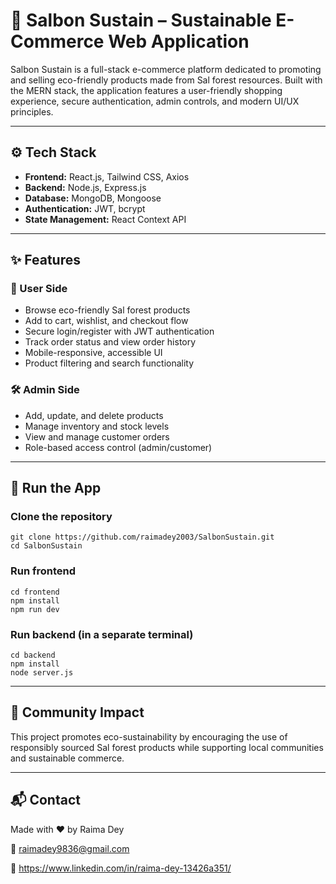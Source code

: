 # 🌿 Salbon Sustain – Sustainable E-Commerce Web Application

Salbon Sustain is a full-stack e-commerce platform dedicated to promoting and selling eco-friendly products made from Sal forest resources. Built with the MERN stack, the application features a user-friendly shopping experience, secure authentication, admin controls, and modern UI/UX principles.


---

## ⚙️ Tech Stack

- **Frontend:** React.js, Tailwind CSS, Axios
- **Backend:** Node.js, Express.js
- **Database:** MongoDB, Mongoose
- **Authentication:** JWT, bcrypt
- **State Management:** React Context API

---

## ✨ Features

### 👥 User Side
- Browse eco-friendly Sal forest products
- Add to cart, wishlist, and checkout flow
- Secure login/register with JWT authentication
- Track order status and view order history
- Mobile-responsive, accessible UI
- Product filtering and search functionality

### 🛠️ Admin Side
- Add, update, and delete products
- Manage inventory and stock levels
- View and manage customer orders
- Role-based access control (admin/customer)


---
## 🚀 Run the App


### Clone the repository
```
git clone https://github.com/raimadey2003/SalbonSustain.git
cd SalbonSustain
```

### Run frontend
```
cd frontend
npm install
npm run dev
```
### Run backend (in a separate terminal)
```
cd backend
npm install
node server.js
```
---
## 🌱 Community Impact
This project promotes eco-sustainability by encouraging the use of responsibly sourced Sal forest products while supporting local communities and sustainable commerce.

---
## 📬 Contact
Made with ❤️ by Raima Dey

📧 raimadey9836@gmail.com

🔗 https://www.linkedin.com/in/raima-dey-13426a351/


